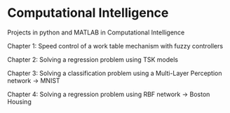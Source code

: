 # Computational Intelligence
Projects in python and MATLAB in Computational Intelligence 

Chapter 1: Speed control of a work table mechanism with fuzzy controllers 

Chapter 2: Solving a regression problem using TSK models 

Chapter 3: Solving a classification problem using a Multi-Layer Perception network 
           -> MNIST

Chapter 4: Solving a regression problem using RBF network 
           -> Boston Housing
